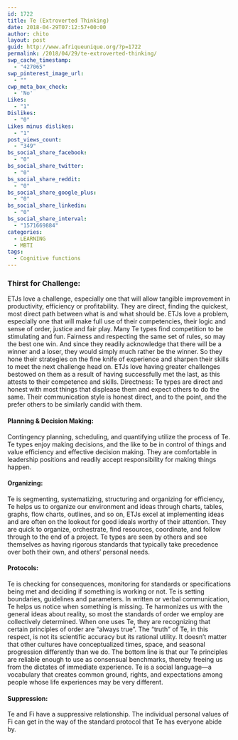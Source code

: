 ```yaml
---
id: 1722
title: Te (Extroverted Thinking)
date: 2018-04-29T07:12:57+00:00
author: chito
layout: post
guid: http://www.afriqueunique.org/?p=1722
permalink: /2018/04/29/te-extroverted-thinking/
swp_cache_timestamp:
  - "427065"
swp_pinterest_image_url:
  - ""
cwp_meta_box_check:
  - 'No'
Likes:
  - "1"
Dislikes:
  - "0"
Likes minus dislikes:
  - "1"
post_views_count:
  - "349"
bs_social_share_facebook:
  - "0"
bs_social_share_twitter:
  - "0"
bs_social_share_reddit:
  - "0"
bs_social_share_google_plus:
  - "0"
bs_social_share_linkedin:
  - "0"
bs_social_share_interval:
  - "1571669884"
categories:
  - LEARNING
  - MBTI
tags:
  - Cognitive functions
---
```

<div class="_2cuy _3dgx" data-block="true" data-editor="3rhet" data-offset-key="9p93g-0-0">
  <h3 class="_1mf _1mj" data-offset-key="9p93g-0-0">
    <span data-offset-key="9p93g-0-0">Thirst for Challenge:</span>
  </h3>
  
  <div class="_1mf _1mj" data-offset-key="9p93g-0-0">
    <span data-offset-key="9p93g-0-1">ETJs love a challenge, especially one that will allow tangible improvement in productivity, efficiency or profitability. They are direct, finding the quickest, most direct path between what is and what should be. ETJs love a problem, especially one that will make full use of their competencies, their logic and sense of order, justice and fair play. Many Te types find competition to be stimulating and fun. Fairness and respecting the same set of rules, so may the best one win. And since they readily acknowledge that there will be a winner and a loser, they would simply much rather be the winner. So they hone their strategies on the fine knife of experience and sharpen their skills to meet the next challenge head on. ETJs love having greater challenges bestowed on them as a result of having successfully met the last, as this attests to their competence and skills. </span><span data-offset-key="9p93g-0-2">Directness:</span><span data-offset-key="9p93g-0-3"> Te types are direct and honest with most things that displease them and expect others to do the same. Their communication style is honest direct, and to the point, and the prefer others to be similarly candid with them. </span>
  </div>
</div>

<div class="_2cuy _3dgx" data-block="true" data-editor="3rhet" data-offset-key="7v2p4-0-0">
  <h4 class="_1mf _1mj" data-offset-key="7v2p4-0-0">
    <span data-offset-key="7v2p4-0-0">Planning & Decision Making</span><span data-offset-key="7v2p4-0-0">:</span>
  </h4>
  
  <div class="_1mf _1mj" data-offset-key="7v2p4-0-0">
    <span data-offset-key="7v2p4-0-1">Contingency planning, scheduling, and quantifying utilize the process of Te. Te types enjoy making decisions, and the like to be in control of things and value efficiency and effective decision making. They are comfortable in leadership positions and readily accept responsibility for making things happen. </span>
  </div>
</div>

<div class="_2cuy _3dgx" data-block="true" data-editor="3rhet" data-offset-key="60jhp-0-0">
  <h4 class="_1mf _1mj" data-offset-key="60jhp-0-0">
    <span data-offset-key="60jhp-0-0">Organizing:</span>
  </h4>
  
  <div class="_1mf _1mj" data-offset-key="60jhp-0-0">
    <span data-offset-key="60jhp-0-1">Te is segmenting, systematizing, structuring and organizing for efficiency, Te helps us to organize our environment and ideas through charts, tables, graphs, flow charts, outlines, and so on, ETJs excel at implementing ideas and are often on the lookout for good ideals worthy of their attention. They are quick to organize, orchestrate, find resources, coordinate, and follow through to the end of a project. Te types are seen by others and see themselves as having rigorous standards that typically take precedence over both their own, and others’ personal needs. </span>
  </div>
</div>

<div class="_2cuy _3dgx" data-block="true" data-editor="3rhet" data-offset-key="n0bk-0-0">
  <h4 class="_1mf _1mj" data-offset-key="n0bk-0-0">
    <span data-offset-key="n0bk-0-0">Protocols:</span>
  </h4>
  
  <div class="_1mf _1mj" data-offset-key="n0bk-0-0">
    <span data-offset-key="n0bk-0-1">Te is checking for consequences, monitoring for standards or specifications being met and deciding if something is working or not. Te is setting boundaries, guidelines and parameters. In written or verbal communication, Te helps us notice when something is missing. Te harmonizes us with the general ideas about reality, so most the standards of order we employ are collectively determined. When one uses Te, they are recognizing that certain principles of order are “always true”. The “truth” of Te, in this respect, is not its scientific accuracy but its rational utility. It doesn’t matter that other cultures have conceptualized times, space, and seasonal progression differently than we do. The bottom line is that our Te principles are reliable enough to use as consensual benchmarks, thereby freeing us from the dictates of immediate experience. Te is a social language—a vocabulary that creates common ground, rights, and expectations among people whose life experiences may be very different. </span>
  </div>
</div>

<div class="_2cuy _3dgx" data-block="true" data-editor="3rhet" data-offset-key="iu0j-0-0">
  <h4 class="_1mf _1mj" data-offset-key="iu0j-0-0">
    <span data-offset-key="iu0j-0-0">Suppression:</span>
  </h4>
  
  <div class="_1mf _1mj" data-offset-key="iu0j-0-0">
    <span data-offset-key="iu0j-0-1"> Te and Fi have a suppressive relationship. The individual personal values of Fi can get in the way of the standard protocol that Te has everyone abide by. </span>
  </div>
</div>